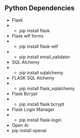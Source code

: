 ## Python Dependencies

- Flask
- - pip install flask
- Flask wtf forms
- - pip install flask-wtf
- - pip install email_validator
- SQL Alchemy
- - pip install sqlalchemy
- FLASK SQL Alchemy
- - pip install flask_sqlalchemy
- Flask Bcrypt
- - pip install flask bcrypt
- Flask Login Manager
- - pip install flask-login
- Open Ai
- pip install openai
